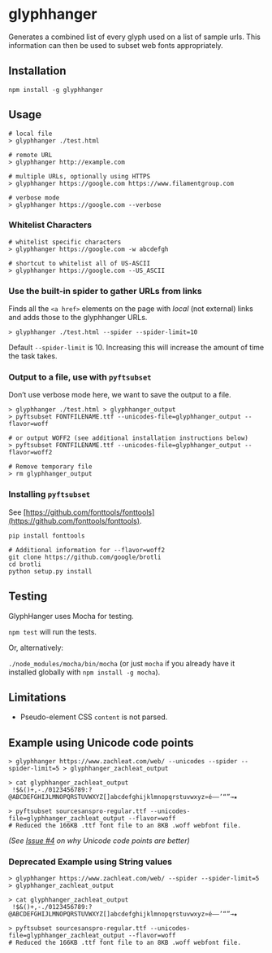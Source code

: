 # glyphhanger

Generates a combined list of every glyph used on a list of sample urls. This information can then be used to subset web fonts appropriately.

## Installation

```
npm install -g glyphhanger
```

## Usage

```
# local file
> glyphhanger ./test.html

# remote URL
> glyphhanger http://example.com

# multiple URLs, optionally using HTTPS
> glyphhanger https://google.com https://www.filamentgroup.com

# verbose mode
> glyphhanger https://google.com --verbose
```

### Whitelist Characters

```
# whitelist specific characters
> glyphhanger https://google.com -w abcdefgh

# shortcut to whitelist all of US-ASCII
> glyphhanger https://google.com --US_ASCII
```

### Use the built-in spider to gather URLs from links

Finds all the `<a href>` elements on the page with *local* (not external) links and adds those to the glyphhanger URLs.

```
> glyphhanger ./test.html --spider --spider-limit=10
```

Default `--spider-limit` is 10. Increasing this will increase the amount of time the task takes.

### Output to a file, use with `pyftsubset`

Don’t use verbose mode here, we want to save the output to a file.

```
> glyphhanger ./test.html > glyphhanger_output
> pyftsubset FONTFILENAME.ttf --unicodes-file=glyphhanger_output --flavor=woff

# or output WOFF2 (see additional installation instructions below)
> pyftsubset FONTFILENAME.ttf --unicodes-file=glyphhanger_output --flavor=woff2

# Remove temporary file
> rm glyphhanger_output
```

### Installing `pyftsubset`

See [https://github.com/fonttools/fonttools](https://github.com/fonttools/fonttools).

```
pip install fonttools

# Additional information for --flavor=woff2
git clone https://github.com/google/brotli
cd brotli
python setup.py install
```

## Testing

GlyphHanger uses Mocha for testing.

`npm test` will run the tests.

Or, alternatively:

`./node_modules/mocha/bin/mocha` (or just `mocha` if you already have it installed globally with `npm install -g mocha`).

## Limitations

* Pseudo-element CSS `content` is not parsed.

## Example using Unicode code points

```
> glyphhanger https://www.zachleat.com/web/ --unicodes --spider --spider-limit=5 > glyphhanger_zachleat_output

> cat glyphhanger_zachleat_output
 !$&()+,-./0123456789:?@ABCDEFGHIJLMNOPQRSTUVWXYZ[]abcdefghijklmnopqrstuvwxyz»é–—’“”→★

> pyftsubset sourcesanspro-regular.ttf --unicodes-file=glyphhanger_zachleat_output --flavor=woff
# Reduced the 166KB .ttf font file to an 8KB .woff webfont file.
``` 

_(See [Issue #4](https://github.com/filamentgroup/glyphhanger/issues/4)  on why Unicode code points are better)_

### Deprecated Example using String values

```
> glyphhanger https://www.zachleat.com/web/ --spider --spider-limit=5 > glyphhanger_zachleat_output

> cat glyphhanger_zachleat_output
 !$&()+,-./0123456789:?@ABCDEFGHIJLMNOPQRSTUVWXYZ[]abcdefghijklmnopqrstuvwxyz»é–—’“”→★

> pyftsubset sourcesanspro-regular.ttf --unicodes-file=glyphhanger_zachleat_output --flavor=woff
# Reduced the 166KB .ttf font file to an 8KB .woff webfont file.
``` 
